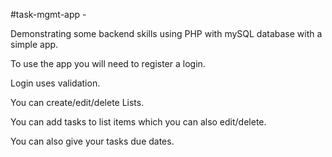 #task-mgmt-app -

Demonstrating some backend skills using PHP with mySQL database with a simple app.

To use the app you will need to register a login.

Login uses validation.

You can create/edit/delete Lists.

You can add tasks to list items which you can also edit/delete.

You can also give your tasks due dates.

